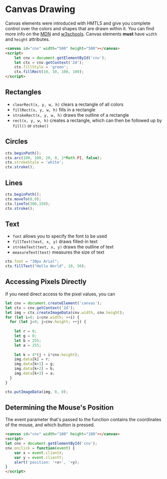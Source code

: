 

# Canvas Drawing


Canvas elements were introduced with HMTL5 and give you complete control over the colors and shapes that are drawn within it. You can find more info on the [MDN]([here](https://developer.mozilla.org/en-US/docs/Web/API/Canvas_API/Tutorial)) and [w3schools](https://www.w3schools.com/graphics/canvas_reference.asp). Canvas elements **must** have `width` and `height` attributes.


```html
<canvas id="cnv" width="500" height="500"></canvas>
<script>
    let cnv = document.getElementById('cnv');
    let ctx = cnv.getContext('2d');
    ctx.fillStyle = 'green';
    ctx.fillRect(10, 10, 100, 100);
</script>
```

## Rectangles

- `clearRect(x, y, w, h)` clears a rectangle of all colors
- `fillRect(x, y, w, h)` fills in a rectangle
- `strokeRect(x, y, w, h)` draws the outline of a rectangle
- `rect(x, y, w, h)` creates a rectangle, which can then be followed up by `fill()` or `stoke()`

## Circles

```javascript
ctx.beginPath();
ctx.arc(100, 100, 20, 0, 2*Math.PI, false);
ctx.strokeStyle = 'white';
ctx.stroke();
```

## Lines

```javascript
ctx.beginPath();
ctx.moveTo(0,0);
ctx.lineTo(300,150);
ctx.stroke();
```

## Text

- `font` allows you to specify the font to be used
- `fillText(text, x, y)` draws filled-in text
- `strokeText(text, x, y)` draws the outline of text
- `measureText(text)` measures the size of text

```javascript
ctx.font = "30px Arial";
ctx.fillText("Hello World", 10, 50);
```

## Accessing Pixels Directly

If you need direct access to the pixel values, you can 

```javascript
let cnv = document.createElement('canvas');
let ctx = cnv.getContext('2d');
let img = ctx.createImageData(cnv.width, cnv.height);
for (let i=0; i<cnv.width; ++i) {
  for (let j=0; j<cnv.height; ++j) {
    
    let r = 0;
    let g = 0;
    let b = 255;
    let a = 255;
    
    let k = 4*(j + i*cnv.height);
    img.data[k] = r;
    img.data[k+1] = g;
    img.data[k+2] = b;
    img.data[k+3] = a;
  }
}

ctx.putImageData(img, 0, 0);
```

## Determining the Mouse's Position

The event parameter that's passed to the function contains the coordinates of the mouse, and which button is pressed.

```html
<canvas id="cnv" width="100" height="100"></canvas>
<script>
let cnv = document.getElementById('cnv');
cnv.onclick = function(event) {
    var x = event.clientX;
    var y = event.clientY;
    alert('position: '+x+', '+y);
}
</script>
```


